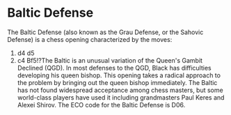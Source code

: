 # Baltic Defense

The Baltic Defense (also known as the Grau Defense, or the Sahovic Defense) is a chess opening characterized by the  moves:

1. d4 d5
2. c4 Bf5!?The Baltic is an unusual variation of the Queen's Gambit Declined (QGD). In most defenses to the QGD,  Black has difficulties developing his queen bishop. This opening takes a radical approach to the problem by bringing out the queen bishop immediately.
The Baltic has not found widespread acceptance among chess masters, but some world-class players have used it including grandmasters Paul Keres and Alexei Shirov.
The ECO code for the Baltic Defense is D06.

